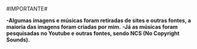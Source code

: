 #IMPORTANTE#

**-Algumas imagens e músicas foram retiradas de sites e outras fontes, a maioria das imagens foram criadas por mim.** 
**-Já as músicas foram pesquisadas no Youtube e outras fontes, sendo NCS (No Copyright Sounds).**
